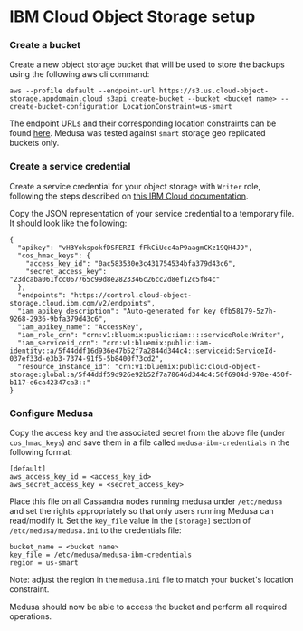 IBM Cloud Object Storage setup
==============================

### Create a bucket

Create a new object storage bucket that will be used to store the backups using the following aws cli command:

```
aws --profile default --endpoint-url https://s3.us.cloud-object-storage.appdomain.cloud s3api create-bucket --bucket <bucket name> --create-bucket-configuration LocationConstraint=us-smart
```

The endpoint URLs and their corresponding location constraints can be found [here](https://github.com/thelastpickle/cassandra-medusa/blob/master/medusa/libcloud/storage/drivers/ibm.py#L27-L123). Medusa was tested against `smart` storage geo replicated buckets only.

### Create a service credential

Create a service credential for your object storage with `Writer` role, following the steps described on [this IBM Cloud documentation](https://cloud.ibm.com/docs/cloud-object-storage/iam?topic=cloud-object-storage-service-credentials).

Copy the JSON representation of your service credential to a temporary file. It should look like the following:


```
{
  "apikey": "vH3YokspokfDSFERZI-fFkCiUcc4aP9aagmCKz19QH4J9",
  "cos_hmac_keys": {
    "access_key_id": "0ac583530e3c431754534bfa379d43c6",
    "secret_access_key": "23dcaba061fcc067765c99d8e2823346c26cc2d8ef12c5f84c"
  },
  "endpoints": "https://control.cloud-object-storage.cloud.ibm.com/v2/endpoints",
  "iam_apikey_description": "Auto-generated for key 0fb58179-5z7h-9268-2936-9bfa379d43c6",
  "iam_apikey_name": "AccessKey",
  "iam_role_crn": "crn:v1:bluemix:public:iam::::serviceRole:Writer",
  "iam_serviceid_crn": "crn:v1:bluemix:public:iam-identity::a/5f44ddf16d936e47b52f7a2844d344c4::serviceid:ServiceId-037ef33d-e3b3-7374-91f5-5b8400f73cd2",
  "resource_instance_id": "crn:v1:bluemix:public:cloud-object-storage:global:a/5f44ddf59d926e92b52f7a78646d344c4:50f6904d-978e-450f-b117-e6ca42347ca3::"
}
```

### Configure Medusa

Copy the access key and the associated secret from the above file (under `cos_hmac_keys`) and save them in a file called `medusa-ibm-credentials` in the following format:

```
[default]
aws_access_key_id = <access_key_id>
aws_secret_access_key = <secret_access_key>
```

Place this file on all Cassandra nodes running medusa under `/etc/medusa` and set the rights appropriately so that only users running Medusa can read/modify it.
Set the `key_file` value in the `[storage]` section of `/etc/medusa/medusa.ini` to the credentials file:  

```
bucket_name = <bucket name>
key_file = /etc/medusa/medusa-ibm-credentials
region = us-smart
```

Note: adjust the region in the `medusa.ini` file to match your bucket's location constraint.

Medusa should now be able to access the bucket and perform all required operations.
